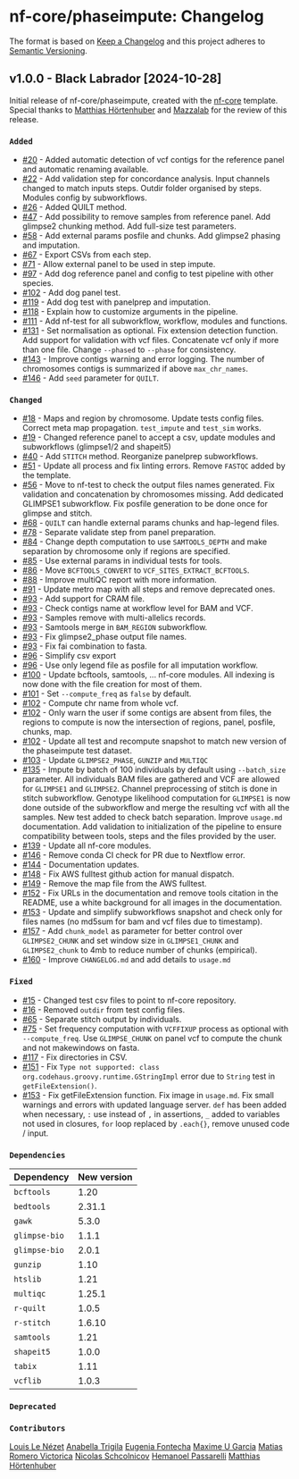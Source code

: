 # nf-core/phaseimpute: Changelog

The format is based on [Keep a Changelog](https://keepachangelog.com/en/1.0.0/)
and this project adheres to [Semantic Versioning](https://semver.org/spec/v2.0.0.html).

## v1.0.0 - Black Labrador [2024-10-28]

Initial release of nf-core/phaseimpute, created with the [nf-core](https://nf-co.re/) template.
Special thanks to [Matthias Hörtenhuber](https://github.com/mashehu) and [Mazzalab](https://github.com/mazzalab) for the review of this release.

### `Added`

- [#20](https://github.com/nf-core/phaseimpute/pull/20) - Added automatic detection of vcf contigs for the reference panel and automatic renaming available.
- [#22](https://github.com/nf-core/phaseimpute/pull/20) - Add validation step for concordance analysis. Input channels changed to match inputs steps. Outdir folder organised by steps. Modules config by subworkflows.
- [#26](https://github.com/nf-core/phaseimpute/pull/26) - Added QUILT method.
- [#47](https://github.com/nf-core/phaseimpute/pull/47) - Add possibility to remove samples from reference panel. Add glimpse2 chunking method. Add full-size test parameters.
- [#58](https://github.com/nf-core/phaseimpute/pull/58) - Add external params posfile and chunks. Add glimpse2 phasing and imputation.
- [#67](https://github.com/nf-core/phaseimpute/pull/67) - Export CSVs from each step.
- [#71](https://github.com/nf-core/phaseimpute/pull/71) - Allow external panel to be used in step impute.
- [#97](https://github.com/nf-core/phaseimpute/pull/97) - Add dog reference panel and config to test pipeline with other species.
- [#102](https://github.com/nf-core/phaseimpute/pull/102) - Add dog panel test.
- [#119](https://github.com/nf-core/phaseimpute/pull/119) - Add dog test with panelprep and imputation.
- [#118](https://github.com/nf-core/phaseimpute/pull/118) - Explain how to customize arguments in the pipeline.
- [#111](https://github.com/nf-core/phaseimpute/pull/111) - Add nf-test for all subworkflow, workflow, modules and functions.
- [#131](https://github.com/nf-core/phaseimpute/pull/131) - Set normalisation as optional. Fix extension detection function. Add support for validation with vcf files. Concatenate vcf only if more than one file. Change `--phased` to `--phase` for consistency.
- [#143](https://github.com/nf-core/phaseimpute/pull/143) - Improve contigs warning and error logging. The number of chromosomes contigs is summarized if above `max_chr_names`.
- [#146](https://github.com/nf-core/phaseimpute/pull/146) - Add `seed` parameter for `QUILT`.

### `Changed`

- [#18](https://github.com/nf-core/phaseimpute/pull/18) - Maps and region by chromosome. Update tests config files. Correct meta map propagation. `test_impute` and `test_sim` works.
- [#19](https://github.com/nf-core/phaseimpute/pull/19) - Changed reference panel to accept a csv, update modules and subworkflows (glimpse1/2 and shapeit5)
- [#40](https://github.com/nf-core/phaseimpute/pull/40) - Add `STITCH` method. Reorganize panelprep subworkflows.
- [#51](https://github.com/nf-core/phaseimpute/pull/51) - Update all process and fix linting errors. Remove `FASTQC` added by the template.
- [#56](https://github.com/nf-core/phaseimpute/pull/56) - Move to nf-test to check the output files names generated. Fix validation and concatenation by chromosomes missing. Add dedicated GLIMPSE1 subworkflow. Fix posfile generation to be done once for glimpse and stitch.
- [#68](https://github.com/nf-core/phaseimpute/pull/68) - `QUILT` can handle external params chunks and hap-legend files.
- [#78](https://github.com/nf-core/phaseimpute/pull/78) - Separate validate step from panel preparation.
- [#84](https://github.com/nf-core/phaseimpute/pull/84) - Change depth computation to use `SAMTOOLS_DEPTH` and make separation by chromosome only if regions are specified.
- [#85](https://github.com/nf-core/phaseimpute/pull/85) - Use external params in individual tests for tools.
- [#86](https://github.com/nf-core/phaseimpute/pull/86) - Move `BCFTOOLS_CONVERT` to `VCF_SITES_EXTRACT_BCFTOOLS`.
- [#88](https://github.com/nf-core/phaseimpute/pull/88) - Improve multiQC report with more information.
- [#91](https://github.com/nf-core/phaseimpute/pull/91) - Update metro map with all steps and remove deprecated ones.
- [#93](https://github.com/nf-core/phaseimpute/pull/93) - Add support for CRAM file.
- [#93](https://github.com/nf-core/phaseimpute/pull/93) - Check contigs name at workflow level for BAM and VCF.
- [#93](https://github.com/nf-core/phaseimpute/pull/93) - Samples remove with multi-allelics records.
- [#93](https://github.com/nf-core/phaseimpute/pull/93) - Samtools merge in `BAM_REGION` subworkflow.
- [#93](https://github.com/nf-core/phaseimpute/pull/93) - Fix glimpse2_phase output file names.
- [#93](https://github.com/nf-core/phaseimpute/pull/93) - Fix fai combination to fasta.
- [#96](https://github.com/nf-core/phaseimpute/pull/96) - Simplify csv export
- [#96](https://github.com/nf-core/phaseimpute/pull/96) - Use only legend file as posfile for all imputation workflow.
- [#100](https://github.com/nf-core/phaseimpute/pull/100) - Update bcftools, samtools, ... nf-core modules. All indexing is now done with the file creation for most of them.
- [#101](https://github.com/nf-core/phaseimpute/pull/101) - Set `--compute_freq` as `false` by default.
- [#102](https://github.com/nf-core/phaseimpute/pull/102) - Compute chr name from whole vcf.
- [#102](https://github.com/nf-core/phaseimpute/pull/102) - Only warn the user if some contigs are absent from files, the regions to compute is now the intersection of regions, panel, posfile, chunks, map.
- [#102](https://github.com/nf-core/phaseimpute/pull/102) - Update all test and recompute snapshot to match new version of the phaseimpute test dataset.
- [#103](https://github.com/nf-core/phaseimpute/pull/103) - Update `GLIMPSE2_PHASE`, `GUNZIP` and `MULTIQC`
- [#135](https://github.com/nf-core/phaseimpute/pull/135) - Impute by batch of 100 individuals by default using `--batch_size` parameter. All individuals BAM files are gathered and VCF are allowed for `GLIMPSE1` and `GLIMPSE2`. Channel preprocessing of stitch is done in stitch subworkflow. Genotype likelihood computation for `GLIMPSE1` is now done outside of the subworkflow and merge the resulting vcf with all the samples. New test added to check batch separation. Improve `usage.md` documentation. Add validation to initialization of the pipeline to ensure compatibility between tools, steps and the files provided by the user.
- [#139](https://github.com/nf-core/phaseimpute/pull/139) - Update all nf-core modules.
- [#146](https://github.com/nf-core/phaseimpute/pull/146) - Remove conda CI check for PR due to Nextflow error.
- [#144](https://github.com/nf-core/phaseimpute/pull/144) - Documentation updates.
- [#148](https://github.com/nf-core/phaseimpute/pull/148) - Fix AWS fulltest github action for manual dispatch.
- [#149](https://github.com/nf-core/phaseimpute/pull/149) - Remove the map file from the AWS fulltest.
- [#152](https://github.com/nf-core/phaseimpute/pull/152) - Fix URLs in the documentation and remove tools citation in the README, use a white background for all images in the documentation.
- [#153](https://github.com/nf-core/phaseimpute/pull/153) - Update and simplify subworkflows snapshot and check only for files names (no md5sum for bam and vcf files due to timestamp).
- [#157](https://github.com/nf-core/phaseimpute/pull/157) - Add `chunk_model` as parameter for better control over `GLIMPSE2_CHUNK` and set window size in `GLIMPSE1_CHUNK` and `GLIMPSE2_chunk` to 4mb to reduce number of chunks (empirical).
- [#160](https://github.com/nf-core/phaseimpute/pull/160) - Improve `CHANGELOG.md` and add details to `usage.md`

### `Fixed`

- [#15](https://github.com/nf-core/phaseimpute/pull/15) - Changed test csv files to point to nf-core repository.
- [#16](https://github.com/nf-core/phaseimpute/pull/16) - Removed `outdir` from test config files.
- [#65](https://github.com/nf-core/phaseimpute/pull/65) - Separate stitch output by individuals.
- [#75](https://github.com/nf-core/phaseimpute/pull/75) - Set frequency computation with `VCFFIXUP` process as optional with `--compute_freq`. Use `GLIMPSE_CHUNK` on panel vcf to compute the chunk and not makewindows on fasta.
- [#117](https://github.com/nf-core/phaseimpute/pull/117) - Fix directories in CSV.
- [#151](https://github.com/nf-core/phaseimpute/pull/151) - Fix `Type not supported: class org.codehaus.groovy.runtime.GStringImpl` error due to `String` test in `getFileExtension()`.
- [#153](https://github.com/nf-core/phaseimpute/pull/153) - Fix getFileExtension function. Fix image in `usage.md`. Fix small warnings and errors with updated language server. `def` has been added when necessary, `:` use instead of `,` in assertions, `_` added to variables not used in closures, `for` loop replaced by `.each{}`, remove unused code / input.

### `Dependencies`

| Dependency    | New version |
| ------------- | ----------- |
| `bcftools`    | 1.20        |
| `bedtools`    | 2.31.1      |
| `gawk`        | 5.3.0       |
| `glimpse-bio` | 1.1.1       |
| `glimpse-bio` | 2.0.1       |
| `gunzip`      | 1.10        |
| `htslib`      | 1.21        |
| `multiqc`     | 1.25.1      |
| `r-quilt`     | 1.0.5       |
| `r-stitch`    | 1.6.10      |
| `samtools`    | 1.21        |
| `shapeit5`    | 1.0.0       |
| `tabix`       | 1.11        |
| `vcflib`      | 1.0.3       |

### `Deprecated`

### `Contributors`

[Louis Le Nézet](https://github.com/LouisLeNezet)
[Anabella Trigila](https://github.com/atrigila)
[Eugenia Fontecha](https://github.com/eugeniafontecha)
[Maxime U Garcia](https://github.com/maxulysse)
[Matias Romero Victorica](https://github.com/mrvictorica)
[Nicolas Schcolnicov](https://github.com/nschcolnicov)
[Hemanoel Passarelli](https://github.com/hemanoel)
[Matthias Hörtenhuber](https://github.com/mashehu)

